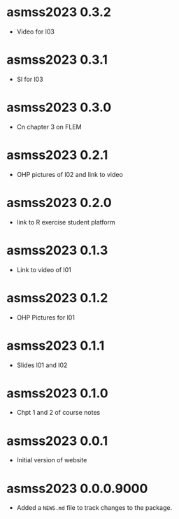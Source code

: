 # asmss2023 0.3.2

* Video for l03

# asmss2023 0.3.1

* Sl for l03

# asmss2023 0.3.0

* Cn chapter 3 on FLEM

# asmss2023 0.2.1

* OHP pictures of l02 and link to video

# asmss2023 0.2.0

* link to R exercise student platform

# asmss2023 0.1.3

* Link to video of l01

# asmss2023 0.1.2

* OHP Pictures for l01

# asmss2023 0.1.1

* Slides l01 and l02

# asmss2023 0.1.0

* Chpt 1 and 2 of course notes

# asmss2023 0.0.1

* Initial version of website

# asmss2023 0.0.0.9000

* Added a `NEWS.md` file to track changes to the package.

